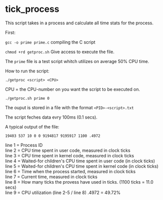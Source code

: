 # tick_process
This script takes in a process and calculate all time stats for the process.

First:

```gcc -o prime prime.c``` compiling the C script

```chmod +rd getproc.sh``` Give access to execute the file.

The ```prime``` file is a test script whitch utilizes on average 50% CPU time.



How to run the script:

```./getproc <script> <CPU>```

CPU = the CPU-number on you want the script to be executed on.

```./getproc.sh prime 0```

The ouput is stored in a file with the format ```<PID>-<script>.txt```


The script feches data evry 100ms (0.1 secs).

A typical output of the file:


```19403 537 10 0 0 9194817 9195917 1100 .4972```

line 1 = Process ID  
line 2 = CPU time spent in user code, measured in clock ticks  
line 3 = CPU time spent in kernel code, measured in clock ticks  
line 4 = Waited-for children's CPU time spent in user code (in clock ticks)  
line 5 = Waited-for children's CPU time spent in kernel code (in clock ticks)  
line 6 = Time when the process started, measured in clock ticks  
line 7 = Current time, measured in clock ticks  
line 8 = How many ticks the provess have used in ticks. (1100 ticks = 11.0 secs)  
line 9 = CPU utilization (line 2-5 / line 8) .4972 = 49.72%  
